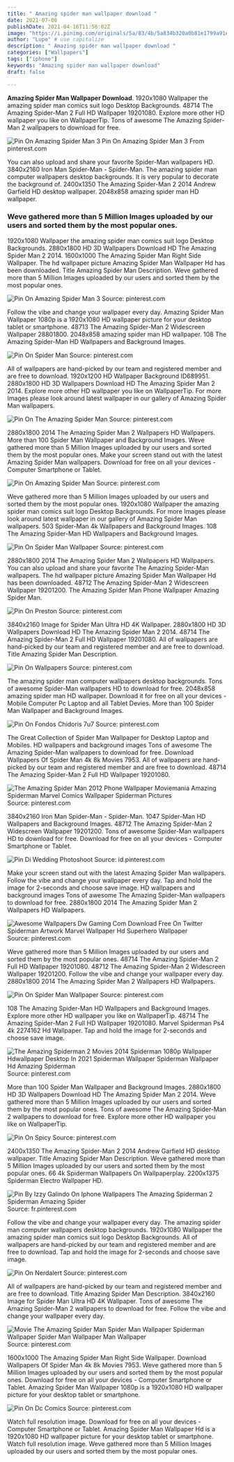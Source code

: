 ```yaml
---
title: " Amazing spider man wallpaper download "
date: 2021-07-08
publishDate: 2021-04-16T11:56:02Z
image: "https://i.pinimg.com/originals/5a/83/4b/5a834b320a0b81e1799a91ec83b1e312.jpg"
author: "Lupo" # use capitalize
description: " Amazing spider man wallpaper download "
categories: ["Wallpapers"]
tags: ["iphone"]
keywords: "Amazing spider man wallpaper download"
draft: false

---
```



**Amazing Spider Man Wallpaper Download**. 1920x1080 Wallpaper the amazing spider man comics suit logo Desktop Backgrounds. 48714 The Amazing Spider-Man 2 Full HD Wallpaper 19201080. Explore more other HD wallpaper you like on WallpaperTip. Tons of awesome The Amazing Spider-Man 2 wallpapers to download for free.

![Pin On Amazing Spider Man 3](https://i.pinimg.com/originals/64/22/1e/64221e569a67821e35dd80b824276dc7.jpg "Pin On Amazing Spider Man 3")
Pin On Amazing Spider Man 3 From pinterest.com


You can also upload and share your favorite Spider-Man wallpapers HD. 3840x2160 Iron Man Spider-Man - Spider-Man. The amazing spider man computer wallpapers desktop backgrounds. It is very popular to decorate the background of. 2400x1350 The Amazing Spider-Man 2 2014 Andrew Garfield HD desktop wallpaper. 2048x858 amazing spider man HD wallpaper.

### Weve gathered more than 5 Million Images uploaded by our users and sorted them by the most popular ones.

1920x1080 Wallpaper the amazing spider man comics suit logo Desktop Backgrounds. 2880x1800 HD 3D Wallpapers Download HD The Amazing Spider Man 2 2014. 1600x1000 The Amazing Spider Man Right Side Wallpaper. The hd wallpaper picture Amazing Spider Man Wallpaper Hd has been downloaded. Title Amazing Spider Man Description. Weve gathered more than 5 Million Images uploaded by our users and sorted them by the most popular ones.


![Pin On Amazing Spider Man 3](https://i.pinimg.com/originals/64/22/1e/64221e569a67821e35dd80b824276dc7.jpg "Pin On Amazing Spider Man 3")
Source: pinterest.com

Follow the vibe and change your wallpaper every day. Amazing Spider Man Wallpaper 1080p is a 1920x1080 HD wallpaper picture for your desktop tablet or smartphone. 48713 The Amazing Spider-Man 2 Widescreen Wallpaper 28801800. 2048x858 amazing spider man HD wallpaper. 108 The Amazing Spider-Man HD Wallpapers and Background Images.

![Pin On Spider Man](https://i.pinimg.com/originals/a4/6a/7f/a46a7f681914987fe9df5abc1316ee66.jpg "Pin On Spider Man")
Source: pinterest.com

All of wallpapers are hand-picked by our team and registered member and are free to download. 1920x1200 HD Wallpaper Background ID689951. 2880x1800 HD 3D Wallpapers Download HD The Amazing Spider Man 2 2014. Explore more other HD wallpaper you like on WallpaperTip. For more Images please look around latest wallpaper in our gallery of Amazing Spider Man wallpapers.

![Pin On The Amazing Spider Man](https://i.pinimg.com/originals/fd/74/75/fd7475ba6ef40fe1ed63e3a14f4f50d6.jpg "Pin On The Amazing Spider Man")
Source: pinterest.com

2880x1800 2014 The Amazing Spider Man 2 Wallpapers HD Wallpapers. More than 100 Spider Man Wallpaper and Background Images. Weve gathered more than 5 Million Images uploaded by our users and sorted them by the most popular ones. Make your screen stand out with the latest Amazing Spider Man wallpapers. Download for free on all your devices - Computer Smartphone or Tablet.

![Pin On Amazing Spider Man](https://i.pinimg.com/564x/c0/33/a1/c033a171aaf23dfd1b8529e5fb5c3205.jpg "Pin On Amazing Spider Man")
Source: pinterest.com

Weve gathered more than 5 Million Images uploaded by our users and sorted them by the most popular ones. 1920x1080 Wallpaper the amazing spider man comics suit logo Desktop Backgrounds. For more Images please look around latest wallpaper in our gallery of Amazing Spider Man wallpapers. 503 Spider-Man 4k Wallpapers and Background Images. 108 The Amazing Spider-Man HD Wallpapers and Background Images.

![Pin On Spider Man Wallpaper](https://i.pinimg.com/originals/10/63/ec/1063ecf7958c665771763bcb901215d7.jpg "Pin On Spider Man Wallpaper")
Source: pinterest.com

2880x1800 2014 The Amazing Spider Man 2 Wallpapers HD Wallpapers. You can also upload and share your favorite The Amazing Spider-Man wallpapers. The hd wallpaper picture Amazing Spider Man Wallpaper Hd has been downloaded. 48712 The Amazing Spider-Man 2 Widescreen Wallpaper 19201200. The Amazing Spider Man Phone Wallpaper Amazing Spider Man.

![Pin On Preston](https://i.pinimg.com/originals/35/da/79/35da79268f4769328326228b00ebf574.jpg "Pin On Preston")
Source: pinterest.com

3840x2160 Image for Spider Man Ultra HD 4K Wallpaper. 2880x1800 HD 3D Wallpapers Download HD The Amazing Spider Man 2 2014. 48714 The Amazing Spider-Man 2 Full HD Wallpaper 19201080. All of wallpapers are hand-picked by our team and registered member and are free to download. Title Amazing Spider Man Description.

![Pin On Wallpapers](https://i.pinimg.com/originals/6f/6d/20/6f6d2071650b60454359ec8562f05863.jpg "Pin On Wallpapers")
Source: pinterest.com

The amazing spider man computer wallpapers desktop backgrounds. Tons of awesome Spider-Man wallpapers HD to download for free. 2048x858 amazing spider man HD wallpaper. Download it for free on all your devices - Mobile Computer Pc Laptop and all Tablet Devies. More than 100 Spider Man Wallpaper and Background Images.

![Pin On Fondos Chidoris 7u7](https://i.pinimg.com/564x/29/ce/16/29ce161aea80360f9575b3fdd6aba230.jpg "Pin On Fondos Chidoris 7u7")
Source: pinterest.com

The Great Collection of Spider Man Wallpaper for Desktop Laptop and Mobiles. HD wallpapers and background images Tons of awesome The Amazing Spider-Man wallpapers to download for free. Download Wallpapers Of Spider Man 4k 8k Movies 7953. All of wallpapers are hand-picked by our team and registered member and are free to download. 48714 The Amazing Spider-Man 2 Full HD Wallpaper 19201080.

![The Amazing Spider Man 2012 Phone Wallpaper Moviemania Amazing Spiderman Marvel Comics Wallpaper Spiderman Pictures](https://i.pinimg.com/originals/91/6e/01/916e0168b8bbefc9fc287a95792f4080.jpg "The Amazing Spider Man 2012 Phone Wallpaper Moviemania Amazing Spiderman Marvel Comics Wallpaper Spiderman Pictures")
Source: pinterest.com

3840x2160 Iron Man Spider-Man - Spider-Man. 1047 Spider-Man HD Wallpapers and Background Images. 48712 The Amazing Spider-Man 2 Widescreen Wallpaper 19201200. Tons of awesome Spider-Man wallpapers HD to download for free. Download for free on all your devices - Computer Smartphone or Tablet.

![Pin Di Wedding Photoshoot](https://i.pinimg.com/originals/10/43/65/1043650a77558356c9e4939231ab1a1e.jpg "Pin Di Wedding Photoshoot")
Source: id.pinterest.com

Make your screen stand out with the latest Amazing Spider Man wallpapers. Follow the vibe and change your wallpaper every day. Tap and hold the image for 2-seconds and choose save image. HD wallpapers and background images Tons of awesome The Amazing Spider-Man wallpapers to download for free. 2880x1800 2014 The Amazing Spider Man 2 Wallpapers HD Wallpapers.

![Awesome Wallpapers Dw Gaming Com Download Free On Twitter Spiderman Artwork Marvel Wallpaper Hd Superhero Wallpaper](https://i.pinimg.com/474x/97/e5/cc/97e5cc3c00165081bf2c3dc11edb3794.jpg "Awesome Wallpapers Dw Gaming Com Download Free On Twitter Spiderman Artwork Marvel Wallpaper Hd Superhero Wallpaper")
Source: pinterest.com

Weve gathered more than 5 Million Images uploaded by our users and sorted them by the most popular ones. 48714 The Amazing Spider-Man 2 Full HD Wallpaper 19201080. 48712 The Amazing Spider-Man 2 Widescreen Wallpaper 19201200. Follow the vibe and change your wallpaper every day. 2880x1800 2014 The Amazing Spider Man 2 Wallpapers HD Wallpapers.

![Pin On Spider Man Wallpaper](https://i.pinimg.com/originals/bb/30/c4/bb30c4d634f4aed803907e4ecf6d03b6.jpg "Pin On Spider Man Wallpaper")
Source: pinterest.com

108 The Amazing Spider-Man HD Wallpapers and Background Images. Explore more other HD wallpaper you like on WallpaperTip. 48714 The Amazing Spider-Man 2 Full HD Wallpaper 19201080. Marvel Spiderman Ps4 4k 2274162 Hd Wallpaper. Tap and hold the image for 2-seconds and choose save image.

![The Amazing Spiderman 2 Movies 2014 Spiderman 1080p Wallpaper Hdwallpaper Desktop In 2021 Spiderman Wallpaper Spiderman Wallpaper Hd Amazing Spiderman](https://i.pinimg.com/originals/51/22/af/5122aff56ca01a57eebf0279a5207101.jpg "The Amazing Spiderman 2 Movies 2014 Spiderman 1080p Wallpaper Hdwallpaper Desktop In 2021 Spiderman Wallpaper Spiderman Wallpaper Hd Amazing Spiderman")
Source: pinterest.com

More than 100 Spider Man Wallpaper and Background Images. 2880x1800 HD 3D Wallpapers Download HD The Amazing Spider Man 2 2014. Weve gathered more than 5 Million Images uploaded by our users and sorted them by the most popular ones. Tons of awesome The Amazing Spider-Man 2 wallpapers to download for free. Explore more other HD wallpaper you like on WallpaperTip.

![Pin On Spicy](https://i.pinimg.com/736x/39/52/e0/3952e0ba48ea30760b667828f1b464e8.jpg "Pin On Spicy")
Source: pinterest.com

2400x1350 The Amazing Spider-Man 2 2014 Andrew Garfield HD desktop wallpaper. Title Amazing Spider Man Description. Weve gathered more than 5 Million Images uploaded by our users and sorted them by the most popular ones. 66 4k Spiderman Wallpapers On Wallpaperplay. 2200x1375 Spiderman Electro Wallpaper HD.

![Pin By Izzy Galindo On Iphone Wallpapers The Amazing Spiderman 2 Spiderman Amazing Spider](https://i.pinimg.com/originals/5a/02/06/5a0206d83ba933482248203479c7afdc.jpg "Pin By Izzy Galindo On Iphone Wallpapers The Amazing Spiderman 2 Spiderman Amazing Spider")
Source: fr.pinterest.com

Follow the vibe and change your wallpaper every day. The amazing spider man computer wallpapers desktop backgrounds. 1920x1080 Wallpaper the amazing spider man comics suit logo Desktop Backgrounds. All of wallpapers are hand-picked by our team and registered member and are free to download. Tap and hold the image for 2-seconds and choose save image.

![Pin On Nerdalert](https://i.pinimg.com/originals/49/76/ce/4976ceda27cbf748b04132208f0aa0e2.jpg "Pin On Nerdalert")
Source: pinterest.com

All of wallpapers are hand-picked by our team and registered member and are free to download. Title Amazing Spider Man Description. 3840x2160 Image for Spider Man Ultra HD 4K Wallpaper. Tons of awesome The Amazing Spider-Man 2 wallpapers to download for free. Follow the vibe and change your wallpaper every day.

![Movie The Amazing Spider Man Spider Man Wallpaper Spiderman Wallpaper Spider Man Wallpaper Man Wallpaper](https://i.pinimg.com/originals/c9/3f/2e/c93f2e1c9cd6f7379662e7a91be31635.jpg "Movie The Amazing Spider Man Spider Man Wallpaper Spiderman Wallpaper Spider Man Wallpaper Man Wallpaper")
Source: pinterest.com

1600x1000 The Amazing Spider Man Right Side Wallpaper. Download Wallpapers Of Spider Man 4k 8k Movies 7953. Weve gathered more than 5 Million Images uploaded by our users and sorted them by the most popular ones. Download for free on all your devices - Computer Smartphone or Tablet. Amazing Spider Man Wallpaper 1080p is a 1920x1080 HD wallpaper picture for your desktop tablet or smartphone.

![Pin On Dc Comics](https://i.pinimg.com/originals/5a/83/4b/5a834b320a0b81e1799a91ec83b1e312.jpg "Pin On Dc Comics")
Source: pinterest.com

Watch full resolution image. Download for free on all your devices - Computer Smartphone or Tablet. Amazing Spider Man Wallpaper Hd is a 1920x1080 HD wallpaper picture for your desktop tablet or smartphone. Watch full resolution image. Weve gathered more than 5 Million Images uploaded by our users and sorted them by the most popular ones.

